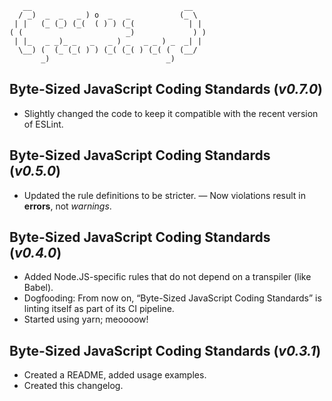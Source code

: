 ```
   __                                  __
  / _)  _  _   _ ) o  _   _           (_ \
 | |   (_ (_) (_(  ( ) ) (_(            | |
( (                       _)             ) )
 | |_   _ _)_ _   _   _ ) _   _ _ ) _  _| |
  \__) (  (_ (_( ) ) (_( (_( ) (_( (  (__/
       _)                          _)
```

## **Byte-Sized JavaScript Coding Standards** (*v0.7.0*)

* Slightly changed the code to keep it compatible with the recent version of ESLint.

## **Byte-Sized JavaScript Coding Standards** (*v0.5.0*)

* Updated the rule definitions to be stricter. — Now violations result in **errors**, not *warnings*.

## **Byte-Sized JavaScript Coding Standards** (*v0.4.0*)

* Added Node.JS-specific rules that do not depend on a transpiler (like Babel).
* Dogfooding: From now on, “Byte-Sized JavaScript Coding Standards” is linting itself as part of its CI pipeline.
* Started using yarn; meoooow!

## **Byte-Sized JavaScript Coding Standards** (*v0.3.1*)

* Created a README, added usage examples.
* Created this changelog.
